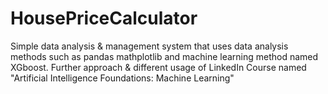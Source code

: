 # HousePriceCalculator
Simple data analysis &amp; management system that uses data analysis methods such as pandas mathplotlib and machine learning method named XGboost. Further approach &amp; different usage of LinkedIn Course named "Artificial Intelligence Foundations: Machine Learning"
